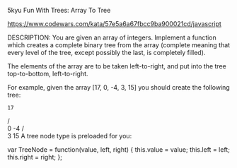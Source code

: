 5kyu Fun With Trees: Array To Tree

https://www.codewars.com/kata/57e5a6a67fbcc9ba900021cd/javascript

DESCRIPTION:
You are given an array of integers. Implement a function which creates a complete binary tree from the array (complete meaning that every level of the tree, except possibly the last, is completely filled).

The elements of the array are to be taken left-to-right, and put into the tree top-to-bottom, left-to-right.

For example, given the array [17, 0, -4, 3, 15] you should create the following tree:

    17
   /  \
  0   -4
 / \
3   15 
A tree node type is preloaded for you:

var TreeNode = function(value, left, right) {
  this.value = value;
  this.left = left;
  this.right = right;
};